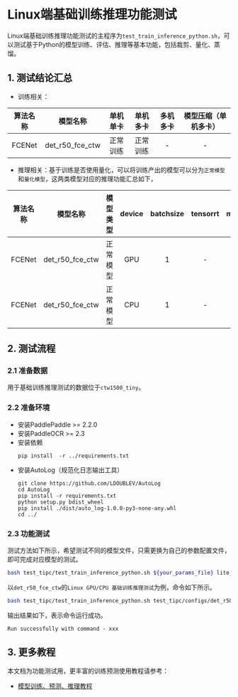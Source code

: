 # Linux端基础训练推理功能测试

Linux端基础训练推理功能测试的主程序为`test_train_inference_python.sh`，可以测试基于Python的模型训练、评估、推理等基本功能，包括裁剪、量化、蒸馏。

## 1. 测试结论汇总

- 训练相关：

| 算法名称 | 模型名称 | 单机单卡 | 单机多卡 | 多机多卡 | 模型压缩（单机多卡） |
|  :----: |   :----:  |    :----:  |  :----:   |  :----:   |  :----:   |
|  FCENet  | det_r50_fce_ctw | 正常训练 | 正常训练 | - | - |


- 推理相关：基于训练是否使用量化，可以将训练产出的模型可以分为`正常模型`和`量化模型`，这两类模型对应的推理功能汇总如下，

| 算法名称 | 模型名称 | 模型类型 | device | batchsize | tensorrt | mkldnn | cpu多线程 |
|  :----:   |  :----: |   ----   |  :----:  |   :----:   |  :----:  |   :----:   |  :----:  |
|  FCENet   |  det_r50_fce_ctw |  正常模型 | GPU | 1 | - | - | - |
|  FCENet   |  det_r50_fce_ctw | 正常模型 | CPU | 1 | - | fp32 | 支持 |


## 2. 测试流程

### 2.1 准备数据

用于基础训练推理测试的数据位于`ctw1500_tiny`。

### 2.2 准备环境


- 安装PaddlePaddle >= 2.2.0
- 安装PaddleOCR >= 2.3
- 安装依赖
    ```
    pip install  -r ../requirements.txt
    ```
- 安装AutoLog（规范化日志输出工具）
    ```
    git clone https://github.com/LDOUBLEV/AutoLog
    cd AutoLog
    pip install -r requirements.txt
    python setup.py bdist_wheel
    pip install ./dist/auto_log-1.0.0-py3-none-any.whl
    cd ../
    ```

### 2.3 功能测试


测试方法如下所示，希望测试不同的模型文件，只需更换为自己的参数配置文件，即可完成对应模型的测试。

```bash
bash test_tipc/test_train_inference_python.sh ${your_params_file} lite_train_lite_infer
```

以`det_r50_fce_ctw`的`Linux GPU/CPU 基础训练推理测试`为例，命令如下所示。

```bash
bash test_tipc/test_train_inference_python.sh test_tipc/configs/det_r50_fce_ctw/train_infer_python.txt lite_train_lite_infer
```

输出结果如下，表示命令运行成功。

```
Run successfully with command - xxx
```

## 3. 更多教程

本文档为功能测试用，更丰富的训练预测使用教程请参考：  

* [模型训练、预测、推理教程](../../README.md)  
